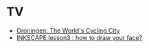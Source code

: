 # TV

- [Groningen: The World's Cycling City](https://www.youtube.com/watch?v=fv38J7SKH_g)
- [INKSCAPE lesson3 : how to draw your face?](https://www.youtube.com/watch?v=EvLJAF83feI&feature=youtu.be)
